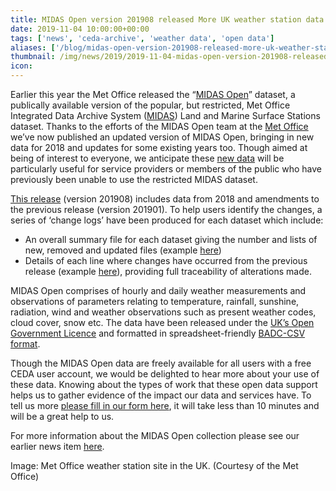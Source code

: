 ```yaml
---
title: MIDAS Open version 201908 released More UK weather station data added
date: 2019-11-04 10:00:00+00:00
tags: ['news', 'ceda-archive', 'weather data', 'open data']
aliases: ['/blog/midas-open-version-201908-released-more-uk-weather-station-data-added']
thumbnail: /img/news/2019/2019-11-04-midas-open-version-201908-released-more-uk-weather-station-data-added/met_office_weather_stationuk.jpg
icon: 
---
```

Earlier this year the Met Office released the “[MIDAS Open](https://catalogue.ceda.ac.uk/uuid/dbd451271eb04662beade68da43546e1)” dataset, a publically available version of the popular, but restricted, Met Office Integrated Data Archive System ([MIDAS](https://catalogue.ceda.ac.uk/uuid/220a65615218d5c9cc9e4785a3234bd0)) Land and Marine Surface Stations dataset. Thanks to the efforts of the MIDAS Open team at the [Met Office](https://www.metoffice.gov.uk/) we’ve now published an updated version of MIDAS Open, bringing in new data for 2018 and updates for some existing years too. Though aimed at being of interest to everyone, we anticipate these [new data](https://catalogue.ceda.ac.uk/?q=v201908&sort_by=relevance&results_per_page=20) will be particularly useful for service providers or members of the public who have previously been unable to use the restricted MIDAS dataset.


[This release](https://catalogue.ceda.ac.uk/?q=v201908&sort_by=relevance&results_per_page=20) (version 201908) includes data from 2018 and amendments to the previous release (version 201901). To help users identify the changes, a series of ‘change logs’ have been produced for each dataset which include:


* An overall summary file for each dataset giving the number and lists of new, removed and updated files (example [here](http://dap.ceda.ac.uk/thredds/fileServer/badc/ukmo-midas-open/data/uk-hourly-weather-obs/dataset-version-201908/midas-open_uk-hourly-weather-obs_dv-201908_change_log.txt))
* Details of each line where changes have occurred from the previous release (example [here](http://dap.ceda.ac.uk/thredds/fileServer/badc/ukmo-midas-open/data/uk-hourly-weather-obs/dataset-version-201908/change_log_station_files/midas-open_uk-hourly-weather-obs_dv-201908_aberdeenshire_00147_braemar_qcv-1_1914.txt)), providing full traceability of alterations made.


MIDAS Open comprises of hourly and daily weather measurements and observations of parameters relating to temperature, rainfall, sunshine, radiation, wind and weather observations such as present weather codes, cloud cover, snow etc. The data have been released under the [UK’s Open Government Licence](http://www.nationalarchives.gov.uk/doc/open-government-licence/version/3/) and formatted in spreadsheet-friendly [BADC-CSV format](https://help.ceda.ac.uk/article/105-badc-csv). 


Though the MIDAS Open data are freely available for all users with a free CEDA user account, we would be delighted to hear more about your use of these data. Knowing about the types of work that these open data support helps us to gather evidence of the impact our data and services have. To tell us more [please fill in our form here](https://goo.gl/forms/oHMKdzKuHWOwgPAk2), it will take less than 10 minutes and will be a great help to us.


For more information about the MIDAS Open collection please see our earlier news item [here](/news/updates/2019/2019-02-15-uk-weather-station-records-now-freely-available-to-all-midas-open/).


Image: Met Office weather station site in the UK. (Courtesy of the Met Office)


